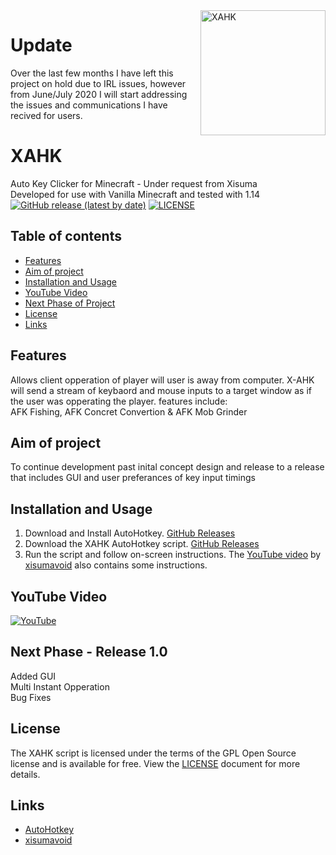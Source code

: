 <img align='right' src='https://github.com/monpjc/XAHK/blob/master/welcomepic.png' width='200px' alt='XAHK' />

# Update
Over the last few months I have left this project on hold due to IRL issues, however from June/July 2020 I will start addressing the issues and communications I have recived for users.

# XAHK
Auto Key Clicker for Minecraft - Under request from Xisuma<br>
Developed for use with Vanilla Minecraft and tested with 1.14<br>
[![GitHub release (latest by date)](https://img.shields.io/github/v/release/monpjc/XAHK)](https://github.com/monpjc/XAHK/releases)
[![LICENSE](https://img.shields.io/github/license/monpjc/XAHK)](https://github.com/monpjc/XAHK/blob/master/LICENSE)

## Table of contents

- [Features](#Features)
- [Aim of project](#Aim-of-project)
- [Installation and Usage](#Installation-and-Usage)
- [YouTube Video](#YouTube-Video)
- [Next Phase of Project](#Next-Phase----Release-1.0)
- [License](#License)
- [Links](#Links)

## Features
Allows client opperation of player will user is away from computer. X-AHK will send a stream of keybaord and mouse inputs to a target window as if the user was opperating the player. features include:<br>
AFK Fishing, AFK Concret Convertion & AFK Mob Grinder

## Aim of project
To continue development past inital concept design and release to a release that includes GUI and user preferances of key input timings

## Installation and Usage

1. Download and Install AutoHotkey. [GitHub Releases](https://github.com/Lexikos/AutoHotkey_L/releases)
2. Download the XAHK AutoHotkey script. [GitHub Releases](https://github.com/monpjc/XAHK/releases)
3. Run the script and follow on-screen instructions. The [YouTube video](https://youtu.be/-wKW0OovGK4?t=280) by [xisumavoid](https://www.youtube.com/channel/UCU9pX8hKcrx06XfOB-VQLdw) also contains some instructions.

## YouTube Video

[![YouTube](https://img.youtube.com/vi/-wKW0OovGK4/0.jpg)](https://youtu.be/-wKW0OovGK4?t=280 "Click to play on YouTube")

## Next Phase - Release 1.0
Added GUI<br>
Multi Instant Opperation<br>
Bug Fixes<br>

## License

The XAHK script is licensed under the terms of the GPL Open Source license and is available for free. View the [LICENSE](https://github.com/monpjc/XAHK/blob/master/LICENSE) document for more details.

## Links

- [AutoHotkey](https://github.com/Lexikos/AutoHotkey_L)
- [xisumavoid](https://www.youtube.com/channel/UCU9pX8hKcrx06XfOB-VQLdw)


